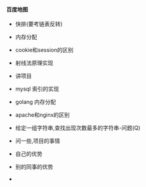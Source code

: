#### 百度地图



* 快排(要考链表反转)
* 内存分配
* cookie和session的区别 
* 射线法原理实现
* 讲项目
* mysql 索引的实现
* golang 内存分配


* apache和nginx的区别
* 给定一组字符串,查找出现次数最多的字符串-问题(Q)
* 问一些,项目的事情






* 自己的优势
* 别的同事的优势
* 

